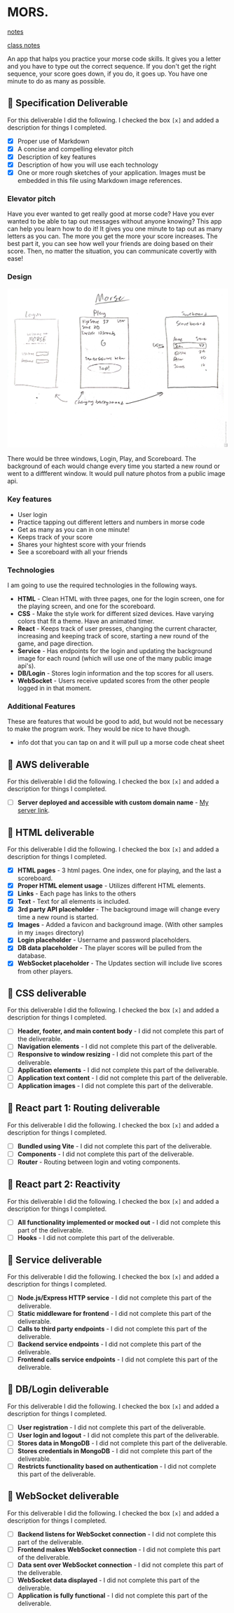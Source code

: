 # MORS.

[notes](notes.md)

[class notes](classNotes.md)

An app that halps you practice your morse code skills. It gives you a letter and you have to type out the correct sequence. If you don't get the right sequence, your score goes down, if you do, it goes up. You have one minute to do as many as possible.

## 🚀 Specification Deliverable

For this deliverable I did the following. I checked the box `[x]` and added a description for things I completed.

- [x] Proper use of Markdown
- [x] A concise and compelling elevator pitch
- [x] Description of key features
- [x] Description of how you will use each technology
- [x] One or more rough sketches of your application. Images must be embedded in this file using Markdown image references.

### Elevator pitch
Have you ever wanted to get really good at morse code? Have you ever wanted to be able to tap out messages without anyone knowing? This app can help you learn how to do it! It gives you one minute to tap out as many letters as you can. The more you get the more your score increases. The best part it, you can see how well your friends are doing based on their score. Then, no matter the situation, you can communicate covertly with ease!

### Design

![Design image](images/design.jpg)

There would be three windows, Login, Play, and Scoreboard. The background of each would change every time you started a new round or went to a diffferent window. It would pull nature photos from a public image api.

### Key features

- User login
- Practice tapping out different letters and numbers in morse code
- Get as many as you can in one minute!
- Keeps track of your score
- Shares your hightest score with your friends
- See a scoreboard with all your friends

### Technologies

I am going to use the required technologies in the following ways.

- **HTML** - Clean HTML with three pages, one for the login screen, one for the playing screen, and one for the scoreboard.
- **CSS** - Make the style work for different sized devices. Have varying colors that fit a theme. Have an animated timer.
- **React** - Keeps track of user presses, changing the current character, increasing and keeping track of score, starting a new round of the game, and page direction.
- **Service** - Has endpoints for the login and updating the background image for each round (which will use one of the many public image api's).
- **DB/Login** - Stores login information and the top scores for all users.
- **WebSocket** - Users receive updated scores from the other people logged in in that moment.

### Additional Features
These are features that would be good to add, but would not be necessary to make the program work. They would be nice to have though.
- info dot that you can tap on and it will pull up a morse code cheat sheet

## 🚀 AWS deliverable

For this deliverable I did the following. I checked the box `[x]` and added a description for things I completed.

- [ ] **Server deployed and accessible with custom domain name** - [My server link](https://yourdomainnamehere.click).

## 🚀 HTML deliverable

For this deliverable I did the following. I checked the box `[x]` and added a description for things I completed.

- [x] **HTML pages** - 3 html pages. One index, one for playing, and the last a scoreboard.
- [x] **Proper HTML element usage** - Utilizes different HTML elements.
- [x] **Links** - Each page has links to the others
- [x] **Text** - Text for all elements is included.
- [x] **3rd party API placeholder** - The background image will change every time a new round is started.
- [x] **Images** - Added a favicon and background image. (With other samples in my `images` directory)
- [x] **Login placeholder** - Username and password placeholders.
- [x] **DB data placeholder** - The player scores will be pulled from the database.
- [x] **WebSocket placeholder** - The Updates section will include live scores from other players.

## 🚀 CSS deliverable

For this deliverable I did the following. I checked the box `[x]` and added a description for things I completed.

- [ ] **Header, footer, and main content body** - I did not complete this part of the deliverable.
- [ ] **Navigation elements** - I did not complete this part of the deliverable.
- [ ] **Responsive to window resizing** - I did not complete this part of the deliverable.
- [ ] **Application elements** - I did not complete this part of the deliverable.
- [ ] **Application text content** - I did not complete this part of the deliverable.
- [ ] **Application images** - I did not complete this part of the deliverable.

## 🚀 React part 1: Routing deliverable

For this deliverable I did the following. I checked the box `[x]` and added a description for things I completed.

- [ ] **Bundled using Vite** - I did not complete this part of the deliverable.
- [ ] **Components** - I did not complete this part of the deliverable.
- [ ] **Router** - Routing between login and voting components.

## 🚀 React part 2: Reactivity

For this deliverable I did the following. I checked the box `[x]` and added a description for things I completed.

- [ ] **All functionality implemented or mocked out** - I did not complete this part of the deliverable.
- [ ] **Hooks** - I did not complete this part of the deliverable.

## 🚀 Service deliverable

For this deliverable I did the following. I checked the box `[x]` and added a description for things I completed.

- [ ] **Node.js/Express HTTP service** - I did not complete this part of the deliverable.
- [ ] **Static middleware for frontend** - I did not complete this part of the deliverable.
- [ ] **Calls to third party endpoints** - I did not complete this part of the deliverable.
- [ ] **Backend service endpoints** - I did not complete this part of the deliverable.
- [ ] **Frontend calls service endpoints** - I did not complete this part of the deliverable.

## 🚀 DB/Login deliverable

For this deliverable I did the following. I checked the box `[x]` and added a description for things I completed.

- [ ] **User registration** - I did not complete this part of the deliverable.
- [ ] **User login and logout** - I did not complete this part of the deliverable.
- [ ] **Stores data in MongoDB** - I did not complete this part of the deliverable.
- [ ] **Stores credentials in MongoDB** - I did not complete this part of the deliverable.
- [ ] **Restricts functionality based on authentication** - I did not complete this part of the deliverable.

## 🚀 WebSocket deliverable

For this deliverable I did the following. I checked the box `[x]` and added a description for things I completed.

- [ ] **Backend listens for WebSocket connection** - I did not complete this part of the deliverable.
- [ ] **Frontend makes WebSocket connection** - I did not complete this part of the deliverable.
- [ ] **Data sent over WebSocket connection** - I did not complete this part of the deliverable.
- [ ] **WebSocket data displayed** - I did not complete this part of the deliverable.
- [ ] **Application is fully functional** - I did not complete this part of the deliverable.

